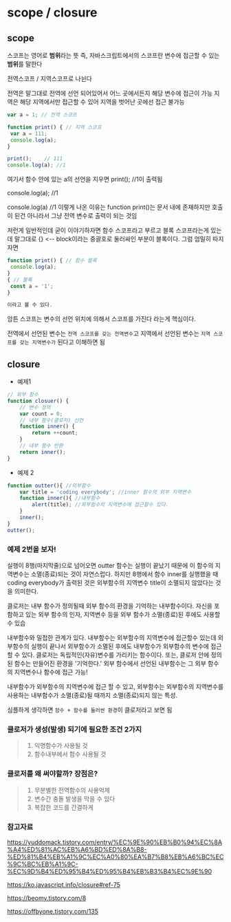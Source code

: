# scope / closure

## scope

스코프는 영어로 **범위**라는 뜻
즉, 자바스크립트에서의 스코프란 변수에 접근할 수 있는 **범위**를 말한다

전역스코프 / 지역스코프로 나뉜다

전역은 말그대로 전역에 선언 되어있어서 어느 곳에서든지 해당 변수에 접근이 가능
지역은 해당 지역에서만 접근할 수 있어 지역을 벗어난 곳에선 접근 불가능

```javascript
var a = 1; // 전역 스코프

function print() { // 지역 스코프
 var a = 111;
 console.log(a);
}

print();	// 111
console.log(a);	//1
```

여기서 함수 안에 있는 a의 선언을 지우면
print(); 	//1이 출력됨

console.log(a);	//1

console.log(a) //1 이렇게 나온 이유는
function print()는 문서 내에 존재하지만 호출이 된건 아니라서 그냥 전역 변수로 출력이 되는 것임

저런게 일반적인데 굳이 이야기하자면 함수 스코프라고 부르고
블록 스코프라는게 있는데 말그대로 {} <-- block이라는 중괄호로 둘러싸인 부분이 블록이다.
그럼 엄밀히 따지자면


```javascript
function print() { // 함수 블록
 console.log(a);
}
{ // 블록
 const a = '1';
}

이라고 볼 수 있다.
```

암튼 스코프는 변수의 선언 위치에 의해서 스코프를 가진다 라는게 핵심이다.

전역에서 선언된 변수는 ``전역 스코프를 갖는 전역변수``고
지역에서 선언된 변수는 ``지역 스코프를 갖는 지역변수가`` 된다고 이해하면 됨



## closure

- 예제1

```javascript
// 외부 함수
function closuer() {
    // 변수 정의
    var count = 0;
    // 내부 함수(클로저) 선언
    function inner() {
        return ++count;
    }
    // 내부 함수 반환
    return inner();
}
```

- 예제 2

```javascript
function outter(){ //외부함수
    var title = 'coding everybody'; //inner 함수의 외부 지역변수
    function inner(){ //내부함수
        alert(title); //외부함수의 지역변수에 접근할수 있다.
    }
    inner();
}
outter();

```

### 예제 2번을 보자!

실행이 8행(마지막줄)으로 넘어오면 outter 함수는 실행이 끝났기 때문에 이 함수의 지역변수는 소멸(종료)되는 것이 자연스럽다. 하지만 8행에서 함수 inner를 실행했을 때 coding everybody가 출력된 것은 외부함수의 지역변수 title이 소멸되지 않았다는 것을 의미한다.

클로저는 내부 함수가 정의될때 외부 함수의 환경을 기억하는 내부함수이다.
자신을 포함하고 있는 외부 함수의 인자, 지역변수 등을 외부 함수가 소멸(종료)된 후에도 사용할 수 있습

내부함수와 밀접한 관계가 있다.
내부함수는 외부함수의 지역변수에 접근할수 있는데 외부함수의 실행이 끝나서 외부함수가 소멸된 후에도
내부함수가 외부함수의 변수에 접근할 수 있다.
클로저는 독립적인(자유)변수를 가리키는 함수이다.
또는, 클로저 안에 정의된 함수는 만들어진 환경을 '기억한다.'
외부 함수에서 선언된 내부함수는 그 외부 함수의 지역변수나 함수에 접근 가능!

내부함수가 외부함수의 지역변수에 접근 할 수 있고, 외부함수는 외부함수의 지역변수를 사용하는 내부함수가 소멸(종료)될 때까지 소멸(종료)되지 않는 특성.

심플하게 생각하면 ``함수 + 함수를 둘러싼 환경``이 클로저라고 보면 됨


### 클로저가 생성(발생) 되기에 필요한 조건 2가지
> 1. 익명함수가 사용될 것
> 2. 함수내부에서 함수 사용될 것

### 클로저를 왜 써야할까? 장점은?
> 1. 무분별한 전역함수의 사용억제
> 2. 변수간 충돌 발생을 막을 수 있다
> 3. 복잡한 코드를 간결하게



### 참고자료
https://yuddomack.tistory.com/entry/%EC%9E%90%EB%B0%94%EC%8A%A4%ED%81%AC%EB%A6%BD%ED%8A%B8-%ED%81%B4%EB%A1%9C%EC%A0%80%EA%B7%B8%EB%A6%BC%EC%9C%BC%EB%A1%9C-%EC%9D%B4%ED%95%B4%ED%95%B4%EB%B3%B4%EC%9E%90

https://ko.javascript.info/closure#ref-75

https://beomy.tistory.com/8

https://offbyone.tistory.com/135

